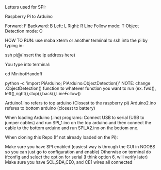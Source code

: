 
Letters used for SPI:

Raspberry Pi to Arduino

Forward:                F
Backward:               B
Left:                   L
Right:                  R
Line Follow mode:       T
Object Detection mode:  O


HOW TO RUN: 
use moba xterm or another terminal to ssh into the pi by typing in:

ssh pi@(insert the ip address here)
  
You type into terminal:

cd MinibotHandoff 

python -c 'import PiArduino; PiArduino.ObjectDetection()'
NOTE: change .ObjectDetection() function to whatever function you want to run (ex. fwd(), left(),right(),stop(),back(),LineFollow() 

Arduino1.ino refers to top arduino (Closest to the raspberry pi) Arduino2.ino referes to bottom arduino (closest to battery)

When loading Arduino (.ino) programs: Connect USB to serial (USB to jumper cables) and run SPI_1.ino on the top arduino and then connect the cable to the bottom arduino and run SPI_A2.ino on the bottom one.

When cloning this Repo (If not already loaded on the Pi):

Make sure you have SPI enabled (easiest way is through the GUI in NOOBS so you can just go to configuration and enable) Otherwise on terminal do ifconfig and select the option for serial (I think option 6, will verify later)
Make sure you have SCL,SDA,CE0, and CE1 wires all connected
